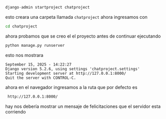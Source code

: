 ```python
django-admin startproject chatproject
```

esto creara una carpeta llamada `chatproject` ahora ingresamos con 
```bash
cd chatproject
```

ahora probamos que se creo el el proyecto antes de continuar ejecutando
```python
python manage.py runserver
```

esto  nos mostrara 

```
September 15, 2025 - 14:22:27
Django version 5.2.6, using settings 'chatproject.settings'
Starting development server at http://127.0.0.1:8000/
Quit the server with CONTROL-C.
```

ahora en el navegador ingresamos a la ruta que por defecto es 
```bash
 http://127.0.0.1:8000/
```

hay nos debería mostrar un mensaje de felicitaciones que el servidor esta corriendo




